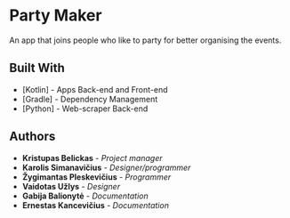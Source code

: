 # Party Maker

An app that joins people who like to party for better organising the events.

## Built With

* [Kotlin] - Apps Back-end and Front-end
* [Gradle] - Dependency Management
* [Python] - Web-scraper Back-end

## Authors

* **Kristupas Belickas** - *Project manager*
* **Karolis Simanavičius** - *Designer/programmer*
* **Žygimantas Pleskevičius** - *Programmer*
* **Vaidotas Užlys** - *Designer*
* **Gabija Balionytė** - *Documentation*
* **Ernestas Kancevičius** - *Documentation*
